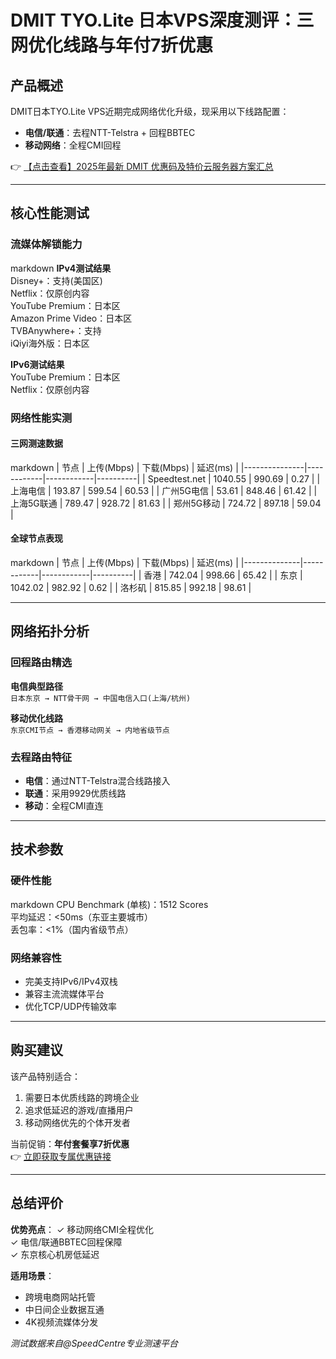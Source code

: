 # DMIT TYO.Lite 日本VPS深度测评：三网优化线路与年付7折优惠

## 产品概述

DMIT日本TYO.Lite VPS近期完成网络优化升级，现采用以下线路配置：
- **电信/联通**：去程NTT-Telstra + 回程BBTEC
- **移动网络**：全程CMI回程

👉 [【点击查看】2025年最新 DMIT 优惠码及特价云服务器方案汇总](https://bit.ly/dmit_coupon)

---

## 核心性能测试

### 流媒体解锁能力
markdown
**IPv4测试结果**  
Disney+：支持(美国区)  
Netflix：仅原创内容  
YouTube Premium：日本区  
Amazon Prime Video：日本区  
TVBAnywhere+：支持  
iQiyi海外版：日本区  

**IPv6测试结果**  
YouTube Premium：日本区  
Netflix：仅原创内容

### 网络性能实测
#### 三网测速数据
markdown
| 节点          | 上传(Mbps) | 下载(Mbps) | 延迟(ms) |
|---------------|------------|------------|----------|
| Speedtest.net | 1040.55    | 990.69     | 0.27     |
| 上海电信      | 193.87     | 599.54     | 60.53    |
| 广州5G电信   | 53.61      | 848.46     | 61.42    |
| 上海5G联通   | 789.47     | 928.72     | 81.63    |
| 郑州5G移动   | 724.72     | 897.18     | 59.04    |

#### 全球节点表现
markdown
| 节点         | 上传(Mbps) | 下载(Mbps) | 延迟(ms) |
|--------------|------------|------------|----------|
| 香港        | 742.04     | 998.66     | 65.42    |
| 东京        | 1042.02    | 982.92     | 0.62     |
| 洛杉矶      | 815.85     | 992.18     | 98.61    |

---

## 网络拓扑分析

### 回程路由精选
**电信典型路径**  
`日本东京 → NTT骨干网 → 中国电信入口(上海/杭州)`

**移动优化线路**  
`东京CMI节点 → 香港移动网关 → 内地省级节点`

### 去程路由特征
- **电信**：通过NTT-Telstra混合线路接入
- **联通**：采用9929优质线路
- **移动**：全程CMI直连

---

## 技术参数

### 硬件性能
markdown
CPU Benchmark (单核)：1512 Scores  
平均延迟：<50ms（东亚主要城市）  
丢包率：<1%（国内省级节点）

### 网络兼容性
- 完美支持IPv6/IPv4双栈
- 兼容主流流媒体平台
- 优化TCP/UDP传输效率

---

## 购买建议

该产品特别适合：
1. 需要日本优质线路的跨境企业
2. 追求低延迟的游戏/直播用户
3. 移动网络优先的个体开发者

当前促销：**年付套餐享7折优惠**  
👉 [立即获取专属优惠链接](https://bit.ly/dmit_coupon)

---

## 总结评价

**优势亮点**：
✓ 移动网络CMI全程优化  
✓ 电信/联通BBTEC回程保障  
✓ 东京核心机房低延迟  

**适用场景**：  
- 跨境电商网站托管  
- 中日间企业数据互通  
- 4K视频流媒体分发  

*测试数据来自@SpeedCentre专业测速平台*